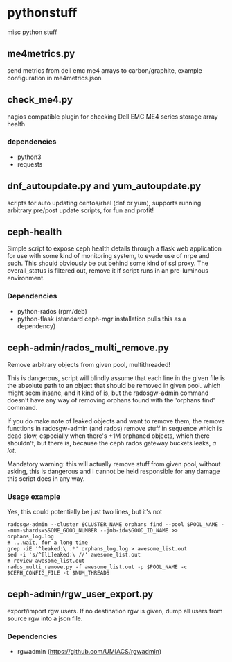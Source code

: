 # pythonstuff
misc python stuff
## me4metrics.py
send metrics from dell emc me4 arrays to carbon/graphite, example configuration in me4metrics.json
## check_me4.py
nagios compatible plugin for checking Dell EMC ME4 series storage array health
### dependencies
* python3
* requests
## dnf_autoupdate.py and yum_autoupdate.py
scripts for auto updating centos/rhel (dnf or yum), supports running arbitrary pre/post update scripts, for fun and profit!
## ceph-health
Simple script to expose ceph health details through a flask web application for use with some kind of monitoring system, to evade use of nrpe and such. This should obviously be put behind some kind of ssl proxy. The overall_status is filtered out, remove it if script runs in an pre-luminous environment.
### Dependencies
* python-rados (rpm/deb)
* python-flask (standard ceph-mgr installation pulls this as a dependency)
## ceph-admin/rados_multi_remove.py
Remove arbitrary objects from given pool, multithreaded!

This is dangerous, script will blindly assume that each line in the given file is the absolute path to an object that should be removed in given pool. which might seem insane, and it kind of is, but the radosgw-admin command doesn't have any way of removing orphans found with the 'orphans find' command.

If you do make note of leaked objects and want to remove them, the remove functions in radosgw-admin (and rados) remove stuff in sequence which is dead slow, especially when there's +1M orphaned objects, which there shouldn't, but there is, because the ceph rados gateway buckets leaks, *a lot*.

Mandatory warning: this will actually remove stuff from given pool, without asking, this is dangerous and I cannot be held responsible for any damage this script does in any way.

### Usage example
Yes, this could potentially be just two lines, but it's not

```
radosgw-admin --cluster $CLUSTER_NAME orphans find --pool $POOL_NAME --num-shards=$SOME_GOOD_NUMBER --job-id=$GOOD_ID_NAME >> orphans_log.log
# ...wait, for a long time
grep -iE '^leaked:\ .*' orphans_log.log > awesome_list.out
sed -i 's/^[lL]eaked:\ //' awesome_list.out
# review awesome_list.out
rados_multi_remove.py -f awesome_list.out -p $POOL_NAME -c $CEPH_CONFIG_FILE -t $NUM_THREADS
```
## ceph-admin/rgw_user_export.py
export/import rgw users. If no destination rgw is given, dump all users from source rgw into a json file.
### Dependencies
* rgwadmin (https://github.com/UMIACS/rgwadmin)

